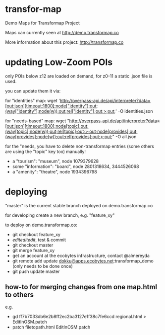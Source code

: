 transfor-map
============

Demo Maps for Transformap Project

Maps can currently seen at http://demo.transformap.co

More information about this project: http://transformap.co


# updating Low-Zoom POIs

only POIs below z12 are loaded on demand, for z0-11 a static .json file is used.

you can update them it via:

for "identities" map:
wget 'http://overpass-api.de/api/interpreter?data=[out:json][timeout:1800];node["identity"];out;(way["identity"];node(w));out;rel["identity"];out;>;out;' -O identities.json

for "needs-based" map:
wget "http://overpass-api.de/api/interpreter?data=[out:json][timeout:1800];node[topic];out;(way[topic];node(w));out;rel[topic];out;>;out;node[provides];out;(way[provides];node(w));out;rel[provides];out;>;out;" -O all.json

for the "needs, you have to delete non-transformap entries (some others are using the "topic" key too) manually!
* a "tourism": "museum", node 1079379628
* some "information": "board", node 2801318634, 3444526068
* a "amenity": "theatre", node 1934396798

# deploying

"master" is the current stable branch deployed on demo.transformap.co

for developing create a new branch, e.g. "feature_xy"

to deploy on demo.transformap.co:

* git checkout feature_xy
* *editeditedit*, test & commit
* git checkout master
* git merge feature_xy
* get an account at the ecobytes infrastructure, contact @almereyda
* git remote add update dokku@apps.ecobytes.net:transformap_demo (only needs to be done once)
* git push update master

## how-to for merging changes from one map.html to others

e.g.

* gd ff7b7033db6e2b8ff2ec2ba3127e1f38c7fe6ccd regional.html > EditInOSM.patch
* patch filetopath.html EditInOSM.patch
